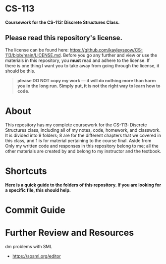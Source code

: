 # CS-113  
**Coursework for the CS-113: Discrete Structures Class.**
## Please read this repository's license. 
The license can be found here: https://github.com/kayleyseow/CS-113/blob/main/LICENSE.md. Before you go any further and view or use the materials in this repository, you **must** read and adhere to the license. If there is one thing I want you to take away from going through the license, it should be this.  
> **please DO NOT copy my work — it will do nothing more than harm you in the long run. Simply put, it is not the right way to learn how to code.**  

# About
This repository has my complete coursework for the CS-113: Discrete Structures class, including all of my notes, code, homework, and classwork. It is divided into 9 folders; 8 are for the different chapters that we covered in this class, and 1 is for material pertaining to the course final. Aside from Only my written code and responses in this repository belong to me; all the other materials are created by and belong to my instructor and the textbook.  

# Shortcuts
**Here is a quick guide to the folders of this repository. If you are looking for a specific file, this should help.**  

# Commit Guide 

# Further Review and Resources
dm problems with SML
- https://sosml.org/editor
